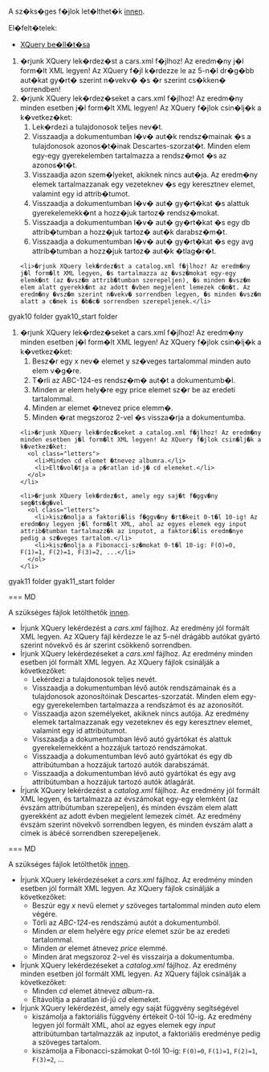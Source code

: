 <p>A sz�ks�ges f�jlok let�lthet�k <a href="<?php echo getLink('xml/gyak10_start.zip'); ?>">innen</a>.</p>
  
  <p>El�felt�telek:</p>
  
  <ul>
    <li><a href="<?php echo getLink('xml/setup-ide.php', 'xquery'); ?>">XQuery be�ll�t�sa</a></li>
  </ul>
  
  <ol>
    <li>�rjunk XQuery lek�rdez�st a cars.xml f�jlhoz! Az eredm�ny j�l form�lt XML legyen! Az XQuery f�jl k�rdezze le az 5-n�l dr�g�bb aut�kat gy�rt� szerint n�vekv� �s �r szerint cs�kken� sorrendben!</li>
    <li>�rjunk XQuery lek�rdez�seket a cars.xml f�jlhoz! Az eredm�ny minden esetben j�l form�lt XML legyen! Az XQuery f�jlok csin�lj�k a k�vetkez�ket:
      <ol class="letters">
        <li>Lek�rdezi a tulajdonosok teljes nev�t.</li>
        <li>Visszaadja a dokumentumban l�v� aut�k rendsz�mainak �s a tulajdonosok azonos�t�inak Descartes-szorzat�t. Minden elem egy-egy gyerekelemben tartalmazza a rendsz�mot �s az azonos�t�t.</li>
        <li>Visszaadja azon szem�lyeket, akiknek nincs aut�ja. Az eredm�ny elemek tartalmazzanak egy vezeteknev �s egy keresztnev elemet, valamint egy id attrib�tumot.</li>
        <li>Visszaadja a dokumentumban l�v� aut� gy�rt�kat �s alattuk gyerekelemekk�nt a hozz�juk tartoz� rendsz�mokat.</li>
        <li>Visszaadja a dokumentumban l�v� aut� gy�rt�kat �s egy db attrib�tumban a hozz�juk tartoz� aut�k darabsz�m�t.</li>
        <li>Visszaadja a dokumentumban l�v� aut� gy�rt�kat �s egy avg attrib�tumban a hozz�juk tartoz� aut�k �tlag�r�t.</li>
      </ol>
    </li>
    
    <li>�rjunk XQuery lek�rdez�st a catalog.xml f�jlhoz! Az eredm�ny j�l form�lt XML legyen, �s tartalmazza az �vsz�mokat egy-egy elemk�nt (az �vsz�m attrib�tumban szerepeljen), �s minden �vsz�m elem alatt gyerekk�nt az adott �vben megjelent lemezek c�m�t. Az eredm�ny �vsz�m szerint n�vekv� sorrendben legyen, �s minden �vsz�m alatt a c�mek is �b�c� sorrendben szerepeljenek.</li>
  </ol>

  gyak10 folder
  gyak10_start folder

  <ol>
    <li>�rjunk XQuery lek�rdez�seket a cars.xml f�jlhoz! Az eredm�ny minden esetben j�l form�lt XML legyen! Az XQuery f�jlok csin�lj�k a k�vetkez�ket:
      <ol class="letters">
        <li>Besz�r egy x nev� elemet y sz�veges tartalommal minden auto elem v�g�re.</li>
        <li>T�rli az ABC-124-es rendsz�m� aut�t a dokumentumb�l.</li>
        <li>Minden ar elem hely�re egy price elemet sz�r be az eredeti tartalommal.</li>
        <li>Minden ar elemet �tnevez price elemm�.</li>
        <li>Minden �rat megszoroz 2-vel �s vissza�rja a dokumentumba.</li>
      </ol>
    </li>
    
    <li>�rjunk XQuery lek�rdez�seket a catalog.xml f�jlhoz! Az eredm�ny minden esetben j�l form�lt XML legyen! Az XQuery f�jlok csin�lj�k a k�vetkez�ket:
      <ol class="letters">
        <li>Minden cd elemet �tnevez albumra.</li>
        <li>Elt�vol�tja a p�ratlan id-j� cd elemeket.</li>
      </ol>
    </li>
    
    <li>�rjunk XQuery lek�rdez�st, amely egy saj�t f�ggv�ny seg�ts�g�vel
      <ol class="letters">
        <li>kisz�molja a faktori�lis f�ggv�ny �rt�keit 0-t�l 10-ig! Az eredm�ny legyen j�l form�lt XML, ahol az egyes elemek egy input attrib�tumban tartalmazz�k az inputot, a faktori�lis eredm�nye pedig a sz�veges tartalom.</li>
        <li>kisz�molja a Fibonacci-sz�mokat 0-t�l 10-ig: F(0)=0, F(1)=1, F(2)=1, F(3)=2, ...</li>
      </ol>
    </li>
  </ol>

gyak11 folder
gyak11_start folder

=== MD

A szükséges fájlok letölthetők [innen](courses/xml/practice10_start.zip).

* Írjunk XQuery lekérdezést a *cars.xml* fájlhoz. Az eredmény jól formált XML legyen. Az XQuery fájl kérdezze le az 5-nél drágább autókat gyártó szerint növekvő és ár szerint csökkenő sorrendben.
* Írjunk XQuery lekérdezéseket a *cars.xml* fájlhoz. Az eredmény minden esetben jól formált XML legyen. Az XQuery fájlok csinálják a következőket:
    * Lekérdezi a tulajdonosok teljes nevét.
    * Visszaadja a dokumentumban lévő autók rendszámainak és a tulajdonosok azonosítóinak Descartes-szorzatát. Minden elem egy-egy gyerekelemben tartalmazza a rendszámot és az azonosítót.
    * Visszaadja azon személyeket, akiknek nincs autója. Az eredmény elemek tartalmazzanak egy vezeteknev és egy keresztnev elemet, valamint egy id attribútumot.
    * Visszaadja a dokumentumban lévő autó gyártókat és alattuk gyerekelemekként a hozzájuk tartozó rendszámokat.
    * Visszaadja a dokumentumban lévő autó gyártókat és egy db attribútumban a hozzájuk tartozó autók darabszámát.
    * Visszaadja a dokumentumban lévő autó gyártókat és egy avg attribútumban a hozzájuk tartozó autók átlagárát.
* Írjunk XQuery lekérdezést a *catalog.xml* fájlhoz. Az eredmény jól formált XML legyen, és tartalmazza az évszámokat egy-egy elemként (az évszám attribútumban szerepeljen), és minden évszám elem alatt gyerekként az adott évben megjelent lemezek címét. Az eredmény évszám szerint növekvő sorrendben legyen, és minden évszám alatt a címek is ábécé sorrendben szerepeljenek.

=== MD

A szükséges fájlok letölthetők [innen](courses/xml/practice11_start.zip).

* Írjunk XQuery lekérdezéseket a *cars.xml* fájlhoz. Az eredmény minden esetben jól formált XML legyen. Az XQuery fájlok csinálják a következőket:
    * Beszúr egy *x* nevű elemet *y* szöveges tartalommal minden *auto* elem végére.
    * Törli az *ABC-124*-es rendszámú autót a dokumentumból.
    * Minden *ar* elem helyére egy *price* elemet szúr be az eredeti tartalommal.
    * Minden *ar* elemet átnevez *price* elemmé.
    * Minden árat megszoroz 2-vel és visszaírja a dokumentumba.
* Írjunk XQuery lekérdezéseket a *catalog.xml* fájlhoz. Az eredmény minden esetben jól formált XML legyen. Az XQuery fájlok csinálják a következőket:
    * Minden *cd* elemet átnevez *album*-ra.
    * Eltávolítja a páratlan id-jű *cd* elemeket.
* Írjunk XQuery lekérdezést, amely egy saját függvény segítségével
    * kiszámolja a faktoriális függvény értékeit 0-tól 10-ig. Az eredmény legyen jól formált XML, ahol az egyes elemek egy *input* attribútumban tartalmazzák az inputot, a faktoriális eredménye pedig a szöveges tartalom.
    * kiszámolja a Fibonacci-számokat 0-tól 10-ig: `F(0)=0`, `F(1)=1`, `F(2)=1`, `F(3)=2`, ...
